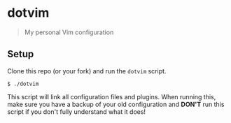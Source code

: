 # dotvim

> My personal Vim configuration

## Setup

Clone this repo (or your fork) and run the `dotvim` script.

```
$ ./dotvim
```

This script will link all configuration files and plugins. When running this, make sure you have a backup of your old configuration and **DON'T** run this script if you don't fully understand what it does!
